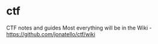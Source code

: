 # ctf
CTF notes and guides
Most everything will be in the Wiki - https://github.com/jonatello/ctf/wiki

